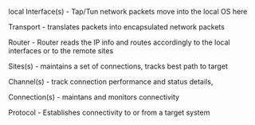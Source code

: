 

local Interface(s) - Tap/Tun network packets move into the local OS here

Transport - translates packets into encapsulated network packets

Router - Router reads the IP info and routes accordingly to the local interfaces or to the remote sites

Sites(s) - maintains a set of connections, tracks best path to target

Channel(s) - track connection performance and status details, 

Connection(s) - maintans and monitors connectivity

Protocol - Establishes connectivity to or from a target system